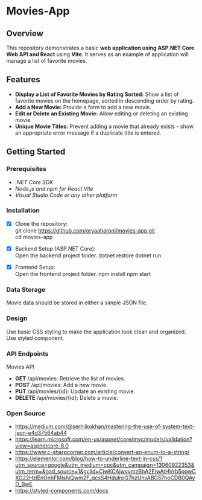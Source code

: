 # Movies-App
## Overview
This repository demonstrates a basic __web application using ASP.NET Core Web API and React__  using __Vite__. It serves as an example of application will manage a list of favorite movies.

## Features
- **Display a List of Favorite Movies by Rating Sorted:** Show a list of favorite movies on the homepage, sorted in descending order by rating.
- **Add a New Movie:** Provide a form to add a new movie.
- **Edit or Delete an Existing Movie:** Allow editing or deleting an existing movie.
- **Unique Movie Titles:** Prevent adding a movie that already exists - show an appropriate error message if a duplicate title is entered.

## Getting Started
### Prerequisites
- _.NET Core SDK_
- _Node.js and npm for React Vite_
- _Visual Studio Code or any other platform_

### Installation
* [x] Clone the repository:<br>
git clone https://github.com/oryaaharoni/movies-app.git .<br>
cd movies-app

* [x] Backend Setup (ASP.NET Core):<br>
Open the backend project folder.
dotnet restore
dotnet run

* [x] Frontend Setup:<br>
Open the frontend project folder.
npm install
npm start

### Data Storage
Movie data should be stored in either a simple JSON file.

### Design
Use basic CSS styling to make the application look clean and organized. Use styled component.

### API Endpoints
Movies API
- **GET** /api/movies: Retrieve the list of movies.
- **POST** /api/movies: Add a new movie.
- **PUT** /api/movies/{id}: Update an existing movie.
- **DELETE** /api/movies/{id}: Delete a movie.


### Open Source
- https://medium.com/@serhiikokhan/mastering-the-use-of-system-text-json-e4d37564ab44
- https://learn.microsoft.com/en-us/aspnet/core/mvc/models/validation?view=aspnetcore-8.0
- https://www.c-sharpcorner.com/article/convert-an-enum-to-a-string/
- https://elementor.com/blog/how-to-underline-text-in-css/?utm_source=google&utm_medium=cpc&utm_campaign=13060922353&utm_term=&gad_source=1&gclid=CjwKCAjwvvmzBhA2EiwAtHVrb5powCXG22HzlEnOnhFMishiQwm2F_gcsS4HduIrpG7hzUhvABG57hoCDB0QAvD_BwE
- https://styled-components.com/docs
